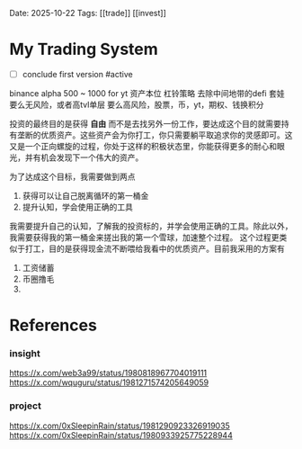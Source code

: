 Date: 2025-10-22
Tags: [[trade]] [[invest]]
# My Trading System

- [ ] conclude first version #active 

binance alpha
500 ~ 1000 for yt
资产本位
杠铃策略
去除中间地带的defi 套娃
要么无风险，或者高tvl单层
要么高风险，股票，币，yt，期权、钱换积分

投资的最终目的是获得 **自由** 而不是去找另外一份工作，要达成这个目的就需要持有垄断的优质资产。这些资产会为你打工，你只需要躺平取追求你的灵感即可。这又是一个正向螺旋的过程，你处于这样的积极状态里，你能获得更多的耐心和眼光，并有机会发现下一个伟大的资产。

为了达成这个目标，我需要做到两点
1. 获得可以让自己脱离循环的第一桶金
2. 提升认知，学会使用正确的工具


我需要提升自己的认知，了解我的投资标的，并学会使用正确的工具。除此以外，我需要获得我的第一桶金来搓出我的第一个雪球，加速整个过程。
这个过程更类似于打工，目的是获得现金流不断喂给我看中的优质资产。目前我采用的方案有
1. 工资储蓄
2. 币圈撸毛
3. 

# References
### insight
https://x.com/web3a99/status/1980818967704019111
https://x.com/wquguru/status/1981271574205649059
### project
https://x.com/0xSleepinRain/status/1981290923326919035
https://x.com/0xSleepinRain/status/1980933925775228944